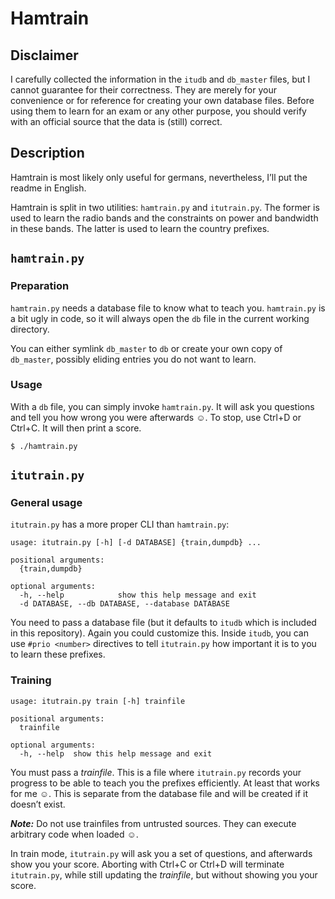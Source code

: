 # Hamtrain

## Disclaimer

I carefully collected the information in the ``itudb`` and ``db_master`` files,
but I cannot guarantee for their correctness. They are merely for your
convenience or for reference for creating your own database files. Before using
them to learn for an exam or any other purpose, you should verify with an
official source that the data is (still) correct.

## Description

Hamtrain is most likely only useful for germans, nevertheless, I’ll put the
readme in English.

Hamtrain is split in two utilities: ``hamtrain.py`` and ``itutrain.py``. The
former is used to learn the radio bands and the constraints on power and
bandwidth in these bands. The latter is used to learn the country prefixes.

## ``hamtrain.py``

### Preparation

``hamtrain.py`` needs a database file to know what to teach you. ``hamtrain.py``
is a bit ugly in code, so it will always open the ``db`` file in the current
working directory.

You can either symlink ``db_master`` to ``db`` or create your own copy of
``db_master``, possibly eliding entries you do not want to learn.

### Usage

With a ``db`` file, you can simply invoke ``hamtrain.py``. It will ask you
questions and tell you how wrong you were afterwards ☺. To stop, use Ctrl+D or
Ctrl+C. It will then print a score.

    $ ./hamtrain.py

## ``itutrain.py``

### General usage

``itutrain.py`` has a more proper CLI than ``hamtrain.py``:

    usage: itutrain.py [-h] [-d DATABASE] {train,dumpdb} ...

    positional arguments:
      {train,dumpdb}

    optional arguments:
      -h, --help            show this help message and exit
      -d DATABASE, --db DATABASE, --database DATABASE

You need to pass a database file (but it defaults to ``itudb`` which is included
in this repository). Again you could customize this. Inside ``itudb``, you can
use ``#prio <number>`` directives to tell ``itutrain.py`` how important it is to
you to learn these prefixes.

### Training

    usage: itutrain.py train [-h] trainfile

    positional arguments:
      trainfile

    optional arguments:
      -h, --help  show this help message and exit

You must pass a *trainfile*. This is a file where ``itutrain.py`` records your
progress to be able to teach you the prefixes efficiently. At least that works
for me ☺. This is separate from the database file and will be created if it
doesn’t exist.

***Note:*** Do not use trainfiles from untrusted sources. They can execute
arbitrary code when loaded ☺.

In train mode, ``itutrain.py`` will ask you a set of questions, and afterwards
show you your score. Aborting with Ctrl+C or Ctrl+D will terminate
``itutrain.py``, while still updating the *trainfile*, but without showing you
your score.
